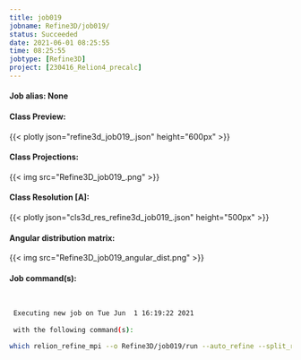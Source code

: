 ```yaml
---
title: job019
jobname: Refine3D/job019/
status: Succeeded
date: 2021-06-01 08:25:55
time: 08:25:55
jobtype: [Refine3D]
project: [230416_Relion4_precalc]
---
```


#### Job alias: None

#### Class Preview:
{{< plotly json="refine3d_job019_.json" height="600px" >}}
#### Class Projections:
{{< img src="Refine3D_job019_.png" >}}
#### Class Resolution [A]:
{{< plotly json="cls3d_res_refine3d_job019_.json" height="500px" >}}
#### Angular distribution matrix:
{{< img src="Refine3D_job019_angular_dist.png" >}}

#### Job command(s):

```bash

 
 Executing new job on Tue Jun  1 16:19:22 2021
 
 with the following command(s): 

which relion_refine_mpi --o Refine3D/job019/run --auto_refine --split_random_halves --i Extract/job018/particles.star --ref Class3D/job016/run_it025_class004_box256.mrc --firstiter_cc --ini_high 50 --dont_combine_weights_via_disc --scratch_dir /ssd/scheres --pool 3 --pad 2  --skip_gridding  --auto_ignore_angles --auto_resol_angles --ctf --particle_diameter 200 --flatten_solvent --zero_mask --oversampling 1 --healpix_order 2 --auto_local_healpix_order 4 --offset_range 5 --offset_step 2 --sym D2 --low_resol_join_halves 40 --norm --scale  --j 6 --gpu "4:5:6:7"  --pipeline_control Refine3D/job019/
 
 


